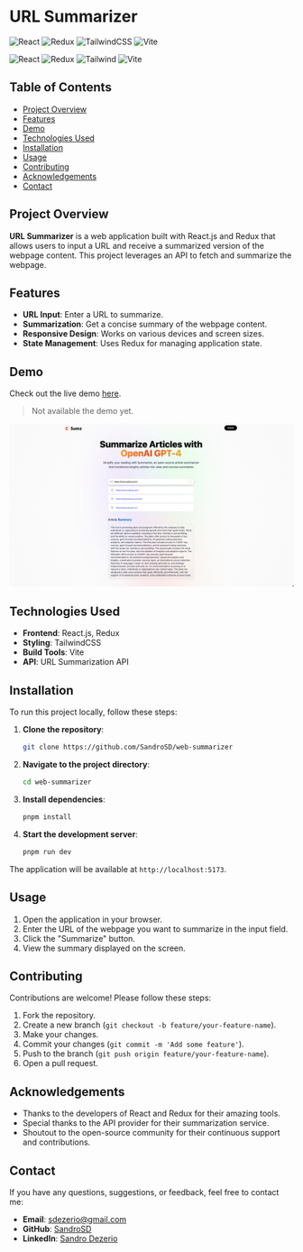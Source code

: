 # URL Summarizer

![React](https://img.shields.io/badge/react-%2320232a.svg?style=for-the-badge&logo=react&logoColor=%2361DAFB)
![Redux](https://img.shields.io/badge/redux-%23593d88.svg?style=for-the-badge&logo=redux&logoColor=white)
![TailwindCSS](https://img.shields.io/badge/tailwindcss-%2338B2AC.svg?style=for-the-badge&logo=tailwind-css&logoColor=white)
![Vite](https://img.shields.io/badge/vite-%23646CFF.svg?style=for-the-badge&logo=vite&logoColor=white)

![React](https://img.shields.io/badge/react-v18.0.2-blue.svg)
![Redux](https://img.shields.io/badge/redux-v9.1.2-blue.svg)
![Tailwind](https://img.shields.io/badge/tailwindcss-v3.4.3-blue.svg)
![Vite](https://img.shields.io/badge/vite-v5.2.0-blue.svg)

## Table of Contents

- [Project Overview](#project-overview)
- [Features](#features)
- [Demo](#demo)
- [Technologies Used](#technologies-used)
- [Installation](#installation)
- [Usage](#usage)
- [Contributing](#contributing)
- [Acknowledgements](#acknowledgements)
- [Contact](#contact)

## Project Overview

**URL Summarizer** is a web application built with React.js and Redux that allows users to input a URL and receive a summarized version of the webpage content. This project leverages an API to fetch and summarize the webpage.

## Features

- **URL Input**: Enter a URL to summarize.
- **Summarization**: Get a concise summary of the webpage content.
- **Responsive Design**: Works on various devices and screen sizes.
- **State Management**: Uses Redux for managing application state.

## Demo

Check out the live demo [here](#).

> Not available the demo yet.

![URL Summarizer Screenshot](example.png)

## Technologies Used

- **Frontend**: React.js, Redux
- **Styling**: TailwindCSS
- **Build Tools**: Vite
- **API**: URL Summarization API

## Installation

To run this project locally, follow these steps:

1. **Clone the repository**:

   ```sh
   git clone https://github.com/SandroSD/web-summarizer
   ```

2. **Navigate to the project directory**:

   ```sh
   cd web-summarizer
   ```

3. **Install dependencies**:

   ```sh
   pnpm install
   ```

4. **Start the development server**:
   ```sh
   pnpm run dev
   ```

The application will be available at `http://localhost:5173`.

## Usage

1. Open the application in your browser.
2. Enter the URL of the webpage you want to summarize in the input field.
3. Click the "Summarize" button.
4. View the summary displayed on the screen.

## Contributing

Contributions are welcome! Please follow these steps:

1. Fork the repository.
2. Create a new branch (`git checkout -b feature/your-feature-name`).
3. Make your changes.
4. Commit your changes (`git commit -m 'Add some feature'`).
5. Push to the branch (`git push origin feature/your-feature-name`).
6. Open a pull request.

## Acknowledgements

- Thanks to the developers of React and Redux for their amazing tools.
- Special thanks to the API provider for their summarization service.
- Shoutout to the open-source community for their continuous support and contributions.

## Contact

If you have any questions, suggestions, or feedback, feel free to contact me:

- **Email**: sdezerio@gmail.com
- **GitHub**: [SandroSD](https://github.com/SandroSD)
- **LinkedIn**: [Sandro Dezerio](https://www.linkedin.com/in/sandro-dezerio/)
